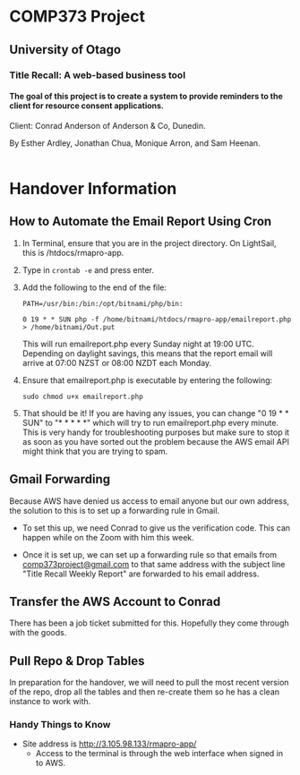 <h1>COMP373 Project</h1>
<h2>University of Otago</h2>
<h3>Title Recall: A web-based business tool</h3>
<h4>The goal of this project is to create a system to provide reminders to the client for resource consent applications.</h4>
Client: Conrad Anderson of Anderson & Co, Dunedin.

By Esther Ardley, Jonathan Chua, Monique Arron, and Sam Heenan.
<br><br>

<h1>Handover Information</h1> 
<h2>How to Automate the Email Report Using Cron</h2>  

1. In Terminal, ensure that you are in the project directory. On LightSail, this is /htdocs/rmapro-app.

2. Type in `crontab -e` and press enter.

3. Add the following to the end of the file:

    `PATH=/usr/bin:/bin:/opt/bitnami/php/bin:`

    `0 19 * * SUN php -f /home/bitnami/htdocs/rmapro-app/emailreport.php > /home/bitnami/Out.put`

    This will run emailreport.php every Sunday night at 19:00 UTC. Depending on daylight savings, this means that the report email will arrive at 07:00 NZST or 08:00 NZDT each Monday.

4. Ensure that emailreport.php is executable by entering the following:

    `sudo chmod u+x emailreport.php`

5. That should be it! If you are having any issues, you can change "0 19 * * SUN" to "* * * * *" which will try to run emailreport.php every minute. This is very handy for troubleshooting purposes but make sure to stop it as soon as you have sorted out the problem because the AWS email API might think that you are trying to spam.

<h2>Gmail Forwarding</h2>

Because AWS have denied us access to email anyone but our own address, the solution to this is to set up a forwarding rule in Gmail. 

* To set this up, we need Conrad to give us the verification code. This can happen while on the Zoom with him this week.

* Once it is set up, we can set up a forwarding rule so that emails from comp373project@gmail.com to that same address with the subject line "Title Recall Weekly Report" are forwarded to his email address.

<h2>Transfer the AWS Account to Conrad</h2>

There has been a job ticket submitted for this. Hopefully they come through with the goods.

<h2>Pull Repo & Drop Tables</h2>

In preparation for the handover, we will need to pull the most recent version of the repo, drop all the tables and then re-create them so he has a clean instance to work with.
<h3>Handy Things to Know</h3>

* Site address is http://3.105.98.133/rmapro-app/
    * Access to the terminal is through the web interface when signed in to AWS.
